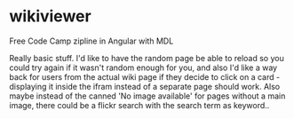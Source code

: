 # wikiviewer
Free Code Camp zipline in Angular with MDL

Really basic stuff. I'd like to have the random page be able to reload so you could try again if it wasn't random enough for you,
and also I'd like a way back for users from the actual wiki page if they decide to click on a card - displaying it inside the ifram instead of a separate page should work.
Also maybe instead of the canned 'No image available' for pages without a main image, there could be a flickr search with the search term as keyword..
